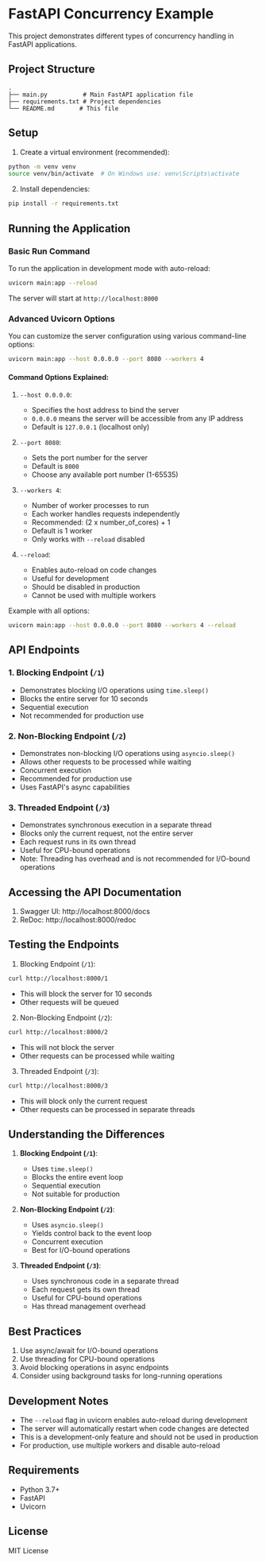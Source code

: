 # FastAPI Concurrency Example

This project demonstrates different types of concurrency handling in FastAPI applications.

## Project Structure

```
.
├── main.py          # Main FastAPI application file
├── requirements.txt # Project dependencies
└── README.md       # This file
```

## Setup

1. Create a virtual environment (recommended):
```bash
python -m venv venv
source venv/bin/activate  # On Windows use: venv\Scripts\activate
```

2. Install dependencies:
```bash
pip install -r requirements.txt
```

## Running the Application

### Basic Run Command
To run the application in development mode with auto-reload:
```bash
uvicorn main:app --reload
```

The server will start at `http://localhost:8000`

### Advanced Uvicorn Options

You can customize the server configuration using various command-line options:

```bash
uvicorn main:app --host 0.0.0.0 --port 8080 --workers 4
```

#### Command Options Explained:

1. `--host 0.0.0.0`:
   - Specifies the host address to bind the server
   - `0.0.0.0` means the server will be accessible from any IP address
   - Default is `127.0.0.1` (localhost only)

2. `--port 8080`:
   - Sets the port number for the server
   - Default is `8000`
   - Choose any available port number (1-65535)

3. `--workers 4`:
   - Number of worker processes to run
   - Each worker handles requests independently
   - Recommended: (2 x number_of_cores) + 1
   - Default is 1 worker
   - Only works with `--reload` disabled

4. `--reload`:
   - Enables auto-reload on code changes
   - Useful for development
   - Should be disabled in production
   - Cannot be used with multiple workers

Example with all options:
```bash
uvicorn main:app --host 0.0.0.0 --port 8080 --workers 4 --reload
```

## API Endpoints

### 1. Blocking Endpoint (`/1`)
- Demonstrates blocking I/O operations using `time.sleep()`
- Blocks the entire server for 10 seconds
- Sequential execution
- Not recommended for production use

### 2. Non-Blocking Endpoint (`/2`)
- Demonstrates non-blocking I/O operations using `asyncio.sleep()`
- Allows other requests to be processed while waiting
- Concurrent execution
- Recommended for production use
- Uses FastAPI's async capabilities

### 3. Threaded Endpoint (`/3`)
- Demonstrates synchronous execution in a separate thread
- Blocks only the current request, not the entire server
- Each request runs in its own thread
- Useful for CPU-bound operations
- Note: Threading has overhead and is not recommended for I/O-bound operations

## Accessing the API Documentation

1. Swagger UI: http://localhost:8000/docs
2. ReDoc: http://localhost:8000/redoc

## Testing the Endpoints

1. Blocking Endpoint (`/1`):
```bash
curl http://localhost:8000/1
```
- This will block the server for 10 seconds
- Other requests will be queued

2. Non-Blocking Endpoint (`/2`):
```bash
curl http://localhost:8000/2
```
- This will not block the server
- Other requests can be processed while waiting

3. Threaded Endpoint (`/3`):
```bash
curl http://localhost:8000/3
```
- This will block only the current request
- Other requests can be processed in separate threads

## Understanding the Differences

1. **Blocking Endpoint (`/1`)**:
   - Uses `time.sleep()`
   - Blocks the entire event loop
   - Sequential execution
   - Not suitable for production

2. **Non-Blocking Endpoint (`/2`)**:
   - Uses `asyncio.sleep()`
   - Yields control back to the event loop
   - Concurrent execution
   - Best for I/O-bound operations

3. **Threaded Endpoint (`/3`)**:
   - Uses synchronous code in a separate thread
   - Each request gets its own thread
   - Useful for CPU-bound operations
   - Has thread management overhead

## Best Practices

1. Use async/await for I/O-bound operations
2. Use threading for CPU-bound operations
3. Avoid blocking operations in async endpoints
4. Consider using background tasks for long-running operations

## Development Notes

- The `--reload` flag in uvicorn enables auto-reload during development
- The server will automatically restart when code changes are detected
- This is a development-only feature and should not be used in production
- For production, use multiple workers and disable auto-reload

## Requirements

- Python 3.7+
- FastAPI
- Uvicorn

## License

MIT License 